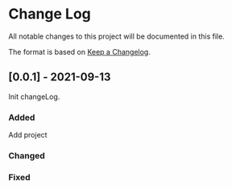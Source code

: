 # Change Log
All notable changes to this project will be documented in this file.

The format is based on [Keep a Changelog](http://keepachangelog.com/).

## [0.0.1] - 2021-09-13

Init changeLog.

### Added

Add project

### Changed

### Fixed
